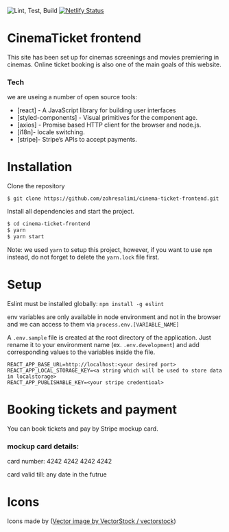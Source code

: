 ![Lint, Test, Build](https://github.com/zohresalimi/cinema-ticket-frontend/workflows/Lint,%20Test,%20Build/badge.svg?branch=master)
[![Netlify Status](https://api.netlify.com/api/v1/badges/5dcfc8c0-7382-49a6-a8f9-c2f53a30e918/deploy-status)](https://app.netlify.com/sites/frosty-raman-d9c6ad/deploys)

# CinemaTicket frontend

This site has been set up for cinemas screenings and movies premiering in cinemas. Online ticket booking is also one of the main goals of this website.

### Tech

we are useing a number of open source tools:

- [react] - A JavaScript library for building user interfaces
- [styled-components] - Visual primitives for the component age.
- [axios] - Promise based HTTP client for the browser and node.js.
- [i18n]- locale switching.
- [stripe]- Stripe’s APIs to accept payments.

# Installation

Clone the repository

```
$ git clone https://github.com/zohresalimi/cinema-ticket-frontend.git
```

Install all dependencies and start the project.

```sh
$ cd cinema-ticket-frontend
$ yarn
$ yarn start
```

Note: we used `yarn` to setup this project, however, if you want to use `npm` instead, do not forget to delete the `yarn.lock` file first.

# Setup

Eslint must be installed globally: `npm install -g eslint`

env variables are only available in node environment and not in the browser and we can access to them via `process.env.[VARIABLE_NAME]`

A `.env.sample` file is created at the root directory of the application. Just rename it to your environment name (ex. `.env.development`) and add corresponding values to the variables inside the file.

```
REACT_APP_BASE_URL=http://localhost:<your desired port>
REACT_APP_LOCAL_STORAGE_KEY=<a string which will be used to store data in localstorage>
REACT_APP_PUBLISHABLE_KEY=<your stripe credentioal>
```

# Booking tickets and payment

You can book tickets and pay by Stripe mockup card.

### mockup card details:

card number: 4242 4242 4242 4242

card valid till: any date in the futrue

# Icons

Icons made by (<a href="https://www.vectorstock.com/royalty-free-vector/play-media-cinema-simple-logo-template-icon-vector-24516644">Vector image by VectorStock / vectorstock</a>)
